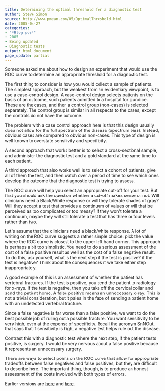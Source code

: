 ```yaml
---
title: Determining the optimal threshold for a diagnostic test
author: Steve Simon
source: http://www.pmean.com/05/OptimalThreshold.html
date: 2005-04-27
categories:
- "*Blog post"
- 2005
- Being updated
- Diagnostic tests
output: html_document
page_update: partial
---
```


Someone asked me about how to design an experiment that would use the
ROC curve to determine an appropriate threshold for a diagnostic test.

The first thing to consider is how you would collect a sample of
patients. The simplest approach, but the weakest from an evidentiary
viewpoint, is to use a case-control design. A case-control design
selects patients on the basis of an outcome, such patients admitted to
a hospital for jaundice. These are the cases, and then a control group
(non-cases) is selected separately. The control group is similar in
all respects to the cases, except the controls do not have the
outcome.

The problem with a case control approach here is that this design
usually does not allow for the full spectrum of the disease (spectrum
bias). Instead, obvious cases are compared to obvious non-cases. This
type of design is well known to overstate sensitivity and specificity.

A second approach that works better is to select a cross-sectional
sample, and administer the diagnostic test and a gold standard at the
same time to each patient.

A third approach that also works well is to select a cohort of
patients, give all of them the test, and then watch over a period of
time to see which ones develop the outcome that the diagnostic test is
trying to assess.

The ROC curve will help you select an appropriate cut-off for your
test. But first you should ask the question whether a cut-off makes
sense or not. Will clinicians need a Black/White response or will they
tolerate shades of gray? Will they accept a test that provides a
continuum of values or will that be perceived as too complicated or
too messy? If they won't tolerate a continuum, maybe they will still
tolerate a test that has three or four levels rather than two.

Let's assume that the clinicians need a black/white response. A lot
of writing on the ROC curve suggests a rather simple choice: pick the
value where the ROC curve is closest to the upper left hand corner.
This approach is perhaps a bit too simplistic. You need to do a
serious assessment of the cost of a false positive result as well as
the cost of a false negative result. To do this, ask yourself, what is
the next step if the test is positive? if the test is negative? Think
about the consequences if we take either step inappropriately.

A good example of this is an assessment of whether the patient has
vertebral fractures. If the test is positive, you send the patient to
radiology for x-rays. If the test is negative, then you take off the
cervical collar and send the patient home. A false positive means an
unnecessary x-ray. This is not a trivial consideration, but it pales
in the face of sending a patient home with an undetected vertebral
fracture.

Since a false negative is far worse than a false positive, we want to
do the best possible job of ruling out a possible fracture. You want
sensitivity to be very high, even at the expense of specificity.
Recall the acronym SnNOut, that says that if sensitivity is high, a
negative test helps rule out the disease.

Contrast this with a diagnostic test where the next step, if the
patient tests positive, is surgery. I would be very nervous about a
false positive because it represents an unnecessary surgery.

There are ways to select points on the ROC curve that allow for
appropriate tradeoffs between false negatives and false positives, but
they are difficult to describe here. The important thing, though, is
to produce an honest assessment of the costs involved with both types
of errors.

Earlier versions are [here][sim1] and [here][sim2].

[sim1]: http://www.pmean.com/05/OptimalThreshold.md
[sim2]: http://new.pmean.com/optimal-threshold-diagnostic/

